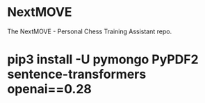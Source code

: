 # NextMOVE

The NextMOVE - Personal Chess Training Assistant repo.


# pip3 install -U pymongo PyPDF2 sentence-transformers openai==0.28
